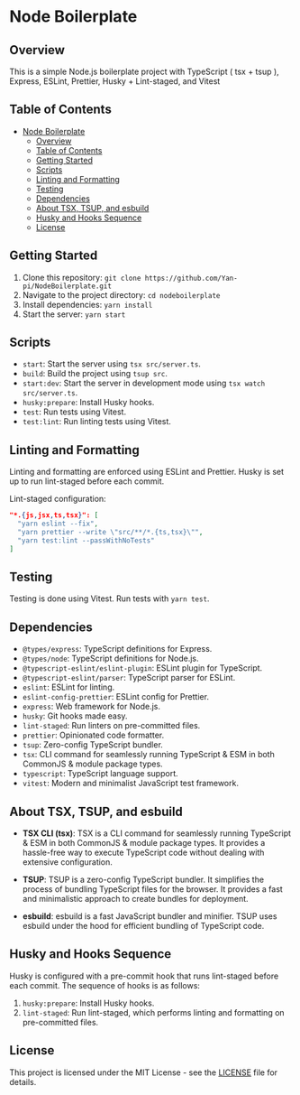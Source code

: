 # Node Boilerplate

## Overview

This is a simple Node.js boilerplate project with TypeScript ( tsx + tsup ), Express, ESLint, Prettier, Husky + Lint-staged, and Vitest

## Table of Contents

- [Node Boilerplate](#node-boilerplate)
  - [Overview](#overview)
  - [Table of Contents](#table-of-contents)
  - [Getting Started](#getting-started)
  - [Scripts](#scripts)
  - [Linting and Formatting](#linting-and-formatting)
  - [Testing](#testing)
  - [Dependencies](#dependencies)
  - [About TSX, TSUP, and esbuild](#about-tsx-tsup-and-esbuild)
  - [Husky and Hooks Sequence](#husky-and-hooks-sequence)
  - [License](#license)

## Getting Started

1. Clone this repository: `git clone https://github.com/Yan-pi/NodeBoilerplate.git`
2. Navigate to the project directory: `cd nodeboilerplate`
3. Install dependencies: `yarn install`
4. Start the server: `yarn start`

## Scripts

- `start`: Start the server using `tsx src/server.ts`.
- `build`: Build the project using `tsup src`.
- `start:dev`: Start the server in development mode using `tsx watch src/server.ts`.
- `husky:prepare`: Install Husky hooks.
- `test`: Run tests using Vitest.
- `test:lint`: Run linting tests using Vitest.

## Linting and Formatting

Linting and formatting are enforced using ESLint and Prettier. Husky is set up to run lint-staged before each commit.

Lint-staged configuration:

```json
"*.{js,jsx,ts,tsx}": [
  "yarn eslint --fix",
  "yarn prettier --write \"src/**/*.{ts,tsx}\"",
  "yarn test:lint --passWithNoTests"
]
```

## Testing

Testing is done using Vitest. Run tests with `yarn test`.

## Dependencies

- `@types/express`: TypeScript definitions for Express.
- `@types/node`: TypeScript definitions for Node.js.
- `@typescript-eslint/eslint-plugin`: ESLint plugin for TypeScript.
- `@typescript-eslint/parser`: TypeScript parser for ESLint.
- `eslint`: ESLint for linting.
- `eslint-config-prettier`: ESLint config for Prettier.
- `express`: Web framework for Node.js.
- `husky`: Git hooks made easy.
- `lint-staged`: Run linters on pre-committed files.
- `prettier`: Opinionated code formatter.
- `tsup`: Zero-config TypeScript bundler.
- `tsx`: CLI command for seamlessly running TypeScript & ESM in both CommonJS & module package types.
- `typescript`: TypeScript language support.
- `vitest`: Modern and minimalist JavaScript test framework.

## About TSX, TSUP, and esbuild

- **TSX CLI (tsx)**: TSX is a CLI command for seamlessly running TypeScript & ESM in both CommonJS & module package types. It provides a hassle-free way to execute TypeScript code without dealing with extensive configuration.

- **TSUP**: TSUP is a zero-config TypeScript bundler. It simplifies the process of bundling TypeScript files for the browser. It provides a fast and minimalistic approach to create bundles for deployment.

- **esbuild**: esbuild is a fast JavaScript bundler and minifier. TSUP uses esbuild under the hood for efficient bundling of TypeScript code.

## Husky and Hooks Sequence

Husky is configured with a pre-commit hook that runs lint-staged before each commit. The sequence of hooks is as follows:

1. `husky:prepare`: Install Husky hooks.
2. `lint-staged`: Run lint-staged, which performs linting and formatting on pre-committed files.

## License

This project is licensed under the MIT License - see the [LICENSE](LICENSE) file for details.
